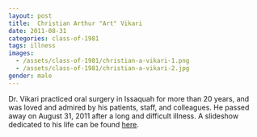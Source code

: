 ```yaml
---
layout: post
title:  Christian Arthur "Art" Vikari
date: 2011-08-31
categories: class-of-1981
tags: illness
images:
  - /assets/class-of-1981/christian-a-vikari-1.png
  - /assets/class-of-1981/christian-a-vikari-2.jpg
gender: male
---
```

Dr. Vikari practiced oral surgery in Issaquah for more than 20 years, and was loved and admired by his patients, staff, and colleagues. He passed away on August 31, 2011 after a long and difficult illness. A slideshow dedicated to his life can be found [here](http://safeshare.tv/w/waUdlLldWo).
